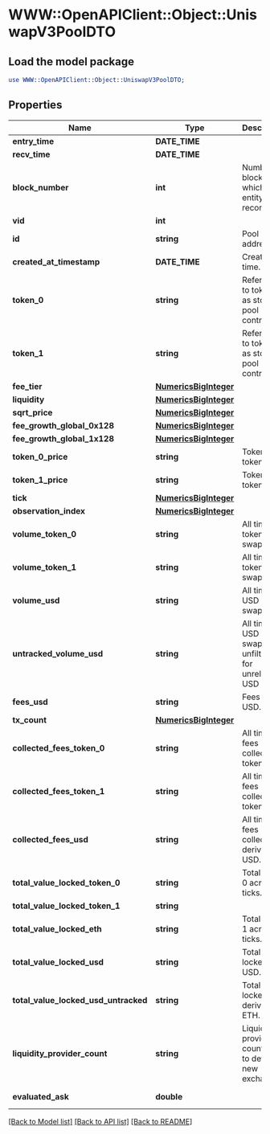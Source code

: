 # WWW::OpenAPIClient::Object::UniswapV3PoolDTO

## Load the model package
```perl
use WWW::OpenAPIClient::Object::UniswapV3PoolDTO;
```

## Properties
Name | Type | Description | Notes
------------ | ------------- | ------------- | -------------
**entry_time** | **DATE_TIME** |  | [optional] 
**recv_time** | **DATE_TIME** |  | [optional] 
**block_number** | **int** | Number of block in which entity was recorded. | [optional] 
**vid** | **int** |  | [optional] 
**id** | **string** | Pool address. | [optional] 
**created_at_timestamp** | **DATE_TIME** | Creation time. | [optional] 
**token_0** | **string** | Reference to token0 as stored in pool contract. | [optional] 
**token_1** | **string** | Reference to token1 as stored in pool contract. | [optional] 
**fee_tier** | [**NumericsBigInteger**](NumericsBigInteger.md) |  | [optional] 
**liquidity** | [**NumericsBigInteger**](NumericsBigInteger.md) |  | [optional] 
**sqrt_price** | [**NumericsBigInteger**](NumericsBigInteger.md) |  | [optional] 
**fee_growth_global_0x128** | [**NumericsBigInteger**](NumericsBigInteger.md) |  | [optional] 
**fee_growth_global_1x128** | [**NumericsBigInteger**](NumericsBigInteger.md) |  | [optional] 
**token_0_price** | **string** | Token0 per token1. | [optional] 
**token_1_price** | **string** | Token1 per token0. | [optional] 
**tick** | [**NumericsBigInteger**](NumericsBigInteger.md) |  | [optional] 
**observation_index** | [**NumericsBigInteger**](NumericsBigInteger.md) |  | [optional] 
**volume_token_0** | **string** | All time token0 swapped. | [optional] 
**volume_token_1** | **string** | All time token1 swapped. | [optional] 
**volume_usd** | **string** | All time USD swapped. | [optional] 
**untracked_volume_usd** | **string** | All time USD swapped, unfiltered for unreliable USD pools. | [optional] 
**fees_usd** | **string** | Fees in USD. | [optional] 
**tx_count** | [**NumericsBigInteger**](NumericsBigInteger.md) |  | [optional] 
**collected_fees_token_0** | **string** | All time fees collected token0. | [optional] 
**collected_fees_token_1** | **string** | All time fees collected token1. | [optional] 
**collected_fees_usd** | **string** | All time fees collected derived USD. | [optional] 
**total_value_locked_token_0** | **string** | Total token 0 across all ticks. | [optional] 
**total_value_locked_token_1** | **string** |  | [optional] 
**total_value_locked_eth** | **string** | Total token 1 across all ticks. | [optional] 
**total_value_locked_usd** | **string** | Total value locked USD. | [optional] 
**total_value_locked_usd_untracked** | **string** | Total value locked derived ETH. | [optional] 
**liquidity_provider_count** | **string** | Liquidity providers count, used to detect new exchanges. | [optional] 
**evaluated_ask** | **double** |  | [optional] [readonly] 

[[Back to Model list]](../README.md#documentation-for-models) [[Back to API list]](../README.md#documentation-for-api-endpoints) [[Back to README]](../README.md)


